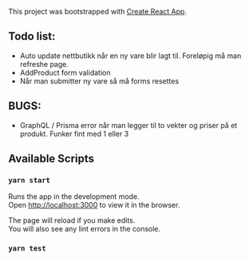 This project was bootstrapped with [Create React App](https://github.com/facebook/create-react-app).

## Todo list:
- Auto update nettbutikk når en ny vare blir lagt til. Foreløpig må man refreshe page.
- AddProduct form validation
- Når man submitter ny vare så må forms resettes

## BUGS:
- GraphQL / Prisma error når man legger til to vekter og priser på et produkt. Funker fint med 1 eller 3

## Available Scripts

### `yarn start`

Runs the app in the development mode.<br />
Open [http://localhost:3000](http://localhost:3000) to view it in the browser.

The page will reload if you make edits.<br />
You will also see any lint errors in the console.

### `yarn test`

